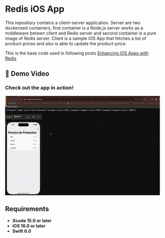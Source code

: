 
# Redis iOS App
This repository contains a client-server application. Server are two dockerized containers, first container is a Node.js server works as a middleware betwen client and Redis server and second container is a pure image of Redis server. Client is a sample iOS App that fetches a list of product-prices and also is able to update the product-price.

 This is the base code used in following posts [Enhancing iOS Apps with Redis](https://javios.eu/swift/enhancing-ios-apps-with-redis/)


## 🎥 Demo Video

### Check out the app in action!  
![CombineAPIRrest Sample App review](media/review.gif)

## Requirements

- **Xcode 15.0 or later**
- **iOS 16.0 or later**
- **Swift 6.0**

